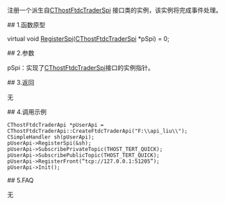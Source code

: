 <p>注册一个派生自<a href="../../CTHOSTFTDCTRADERAPI/_CTHOSTFTDCTRADERAPI/">CThostFtdcTraderSpi</a> 接口类的实例，该实例将完成事件处理。</p>
<span class="anchor" id="f3ab8cd1-f004-4fc0-aada-c763dc02f9ef"></span>
## 1.函数原型
<p>virtual void <a href="../../../HQJK/CTHOSTFTDCMDAPI/REGISTERSPI/">RegisterSpi</a>(<a href="../../CTHOSTFTDCTRADERAPI/_CTHOSTFTDCTRADERAPI/">CThostFtdcTraderSpi</a> *pSpi) = 0;</p>
<span class="anchor" id="7ef2ae82-ef5a-4af9-9829-d8f977aff7a6"></span>
## 2.参数
<p>pSpi：实现了<a href="../../CTHOSTFTDCTRADERAPI/_CTHOSTFTDCTRADERAPI/">CThostFtdcTraderSpi</a>接口的实例指针。</p>
<span class="anchor" id="99308cf2-dc0b-4a10-8833-c1a8e3c63298"></span>
## 3.返回
<p>无</p>
<span class="anchor" id="34a7196d-3b78-4adc-80f8-eb110bc34cf7"></span>
## 4.调用示例
<pre><code>CThostFtdcTraderApi *pUserApi = CThostFtdcTraderApi::CreateFtdcTraderApi("F:\\api_liu\\");
CSimpleHandler sh(pUserApi);
pUserApi-&gt;RegisterSpi(&amp;sh);
pUserApi-&gt;SubscribePrivateTopic(THOST_TERT_QUICK);
pUserApi-&gt;SubscribePublicTopic(THOST_TERT_QUICK);
pUserApi-&gt;RegisterFront(“tcp://127.0.0.1:51205”);
pUserApi-&gt;Init();
</code></pre>
<span class="anchor" id="791e3848-8174-44ba-8447-ab8dfe9cad6f"></span>
## 5.FAQ
<p>无</p>
